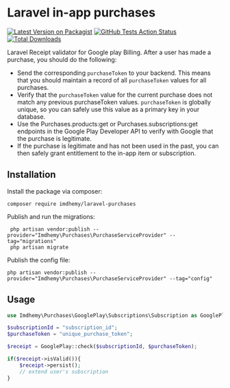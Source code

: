 # Laravel in-app purchases

[![Latest Version on Packagist](https://img.shields.io/packagist/v/imdhemy/laravel-purchases.svg?style=flat-square)](https://packagist.org/packages/imdhemy/laravel-purchases)
[![GitHub Tests Action Status](https://img.shields.io/github/workflow/status/imdhemy/laravel-in-app-purchases/run-tests?label=tests)](https://github.com/imdhemy/laravel-in-app-purchases/actions?query=workflow%3Arun-tests+branch%3Amaster)
[![Total Downloads](https://img.shields.io/packagist/dt/imdhemy/laravel-purchases.svg?style=flat-square)](https://packagist.org/packages/imdhemy/laravel-purchases)

Laravel Receipt validator for Google play Billing. After a user has made a purchase, you should do the following:
- Send the corresponding `purchaseToken` to your backend. This means that you should maintain a record of all `purchaseToken` values for all purchases.
- Verify that the `purchaseToken` value for the current purchase does not match any previous purchaseToken values. `purchaseToken` is globally unique, so you can safely use this value as a primary key in your database.
- Use the Purchases.products:get or Purchases.subscriptions:get endpoints in the Google Play Developer API to verify with Google that the purchase is legitimate.
- If the purchase is legitimate and has not been used in the past, you can then safely grant entitlement to the in-app item or subscription.

## Installation
Install the package via composer:
```
composer require imdhemy/laravel-purchases
```

Publish and run the migrations:
```
 php artisan vendor:publish --provider="Imdhemy\Purchases\PurchaseServiceProvider" --tag="migrations"
 php artisan migrate
```

Publish the config file:
```
php artisan vendor:publish --provider="Imdhemy\Purchases\PurchaseServiceProvider" --tag="config"
```

## Usage

```php
use Imdhemy\Purchases\GooglePlay\Subscriptions\Subscription as GooglePlay;

$subscriptionId = "subscription_id";
$purchaseToken = "unique_purchase_token";

$receipt = GooglePlay::check($subscriptionId, $purchaseToken);

if($receipt->isValid()){
    $receipt->persist();
    // extend user's subscription
}
```
